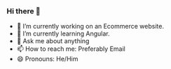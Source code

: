 ### Hi there 👋

- 🔭 I’m currently working on an Ecommerce website.
- 🌱 I’m currently learning Angular. 
- 💬 Ask me about anything
- 📫 How to reach me: Preferably Email
- 😄 Pronouns: He/Him

